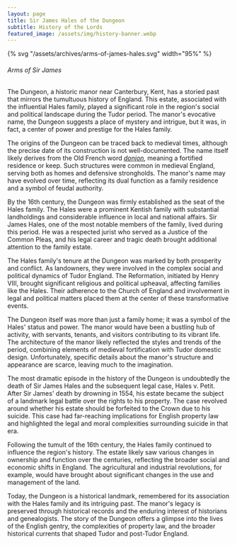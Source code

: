 ```yaml
---
layout: page
title: Sir James Hales of the Dungeon
subtitle: History of the Lords
featured_image: /assets/img/history-banner.webp
---
```


<div class="item col-12 col-sm-6 col-md-6 col-lg-3 pull-right px-4">
    <div class="card">
      <div class="card-head text-center">{% svg "/assets/archives/arms-of-james-hales.svg" width="95%" %}</div>
      <div class="card-body text-center"><h6>Arms of Sir James</h6></div>
    </div>
</div>


The Dungeon, a historic manor near Canterbury, Kent, has a storied
past that mirrors the tumultuous history of England. This estate,
associated with the influential Hales family, played a significant
role in the region's social and political landscape during the Tudor
period. The manor's evocative name, the Dungeon suggests a place
of mystery and intrigue, but it was, in fact, a center of power and
prestige for the Hales family.

The origins of the Dungeon can be traced back to medieval times,
although the precise date of its construction is not well-documented.
The name itself likely derives from the Old French word 
_[donjon](https://en.wiktionary.org/wiki/donjon#French)_,
meaning a fortified residence or keep. Such structures were common
in medieval England, serving both as homes and defensive strongholds.
The manor's name may have evolved over time, reflecting its dual
function as a family residence and a symbol of feudal authority.

By the 16th century, the Dungeon was firmly established as the
seat of the Hales family. The Hales were a prominent Kentish family
with substantial landholdings and considerable influence in local
and national affairs. Sir James Hales, one of the most notable
members of the family, lived during this period. He was a respected
jurist who served as a Justice of the Common Pleas, and his legal
career and tragic death brought additional attention to the family
estate.

The Hales family's tenure at the Dungeon was marked by both
prosperity and conflict. As landowners, they were involved in the
complex social and political dynamics of Tudor England. The
Reformation, initiated by Henry VIII, brought significant religious
and political upheaval, affecting families like the Hales. Their
adherence to the Church of England and involvement in legal and
political matters placed them at the center of these transformative
events.

The Dungeon itself was more than just a family home; it was a
symbol of the Hales' status and power. The manor would have been a
bustling hub of activity, with servants, tenants, and visitors
contributing to its vibrant life. The architecture of the manor
likely reflected the styles and trends of the period, combining
elements of medieval fortification with Tudor domestic design.
Unfortunately, specific details about the manor's structure and
appearance are scarce, leaving much to the imagination.

The most dramatic episode in the history of the Dungeon is
undoubtedly the death of Sir James Hales and the subsequent legal
case, Hales v. Petit. After Sir James' death by drowning in 1554,
his estate became the subject of a landmark legal battle over the
rights to his property. The case revolved around whether his estate
should be forfeited to the Crown due to his suicide. This case had
far-reaching implications for English property law and highlighted
the legal and moral complexities surrounding suicide in that era.

Following the tumult of the 16th century, the Hales family continued
to influence the region's history. The estate likely saw various
changes in ownership and function over the centuries, reflecting
the broader social and economic shifts in England. The agricultural
and industrial revolutions, for example, would have brought about
significant changes in the use and management of the land.

Today, the Dungeon is a historical landmark, remembered for its
association with the Hales family and its intriguing past. The
manor's legacy is preserved through historical records and the
enduring interest of historians and genealogists. The story of the
Dungeon offers a glimpse into the lives of the English gentry, the
complexities of property law, and the broader historical currents
that shaped Tudor and post-Tudor England.
